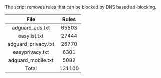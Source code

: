 The script removes rules that can be blocked by DNS based ad-blocking.


| File | Rules |
|:----:|:-----:|
| adguard_ads.txt | 65503 |
| easylist.txt | 27444 |
| adguard_privacy.txt | 26770 |
| easyprivacy.txt | 6301 |
| adguard_mobile.txt | 5082 |
| Total | 131100 |